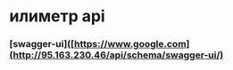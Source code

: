 # илиметр api
### [swagger-ui]([https://www.google.com](http://95.163.230.46/api/schema/swagger-ui/)

